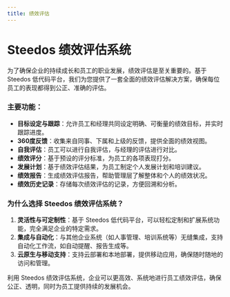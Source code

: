 ```yaml
---
title: 绩效评估
---
```


# Steedos 绩效评估系统

为了确保企业的持续成长和员工的职业发展，绩效评估是至关重要的。基于 Steedos 低代码平台，我们为您提供了一套全面的绩效评估解决方案，确保每位员工的表现都得到公正、准确的评估。

### 主要功能：

- **目标设定与跟踪**：允许员工和经理共同设定明确、可衡量的绩效目标，并实时跟踪进度。
- **360度反馈**：收集来自同事、下属和上级的反馈，提供全面的绩效视图。
- **自我评估**：员工可以进行自我评估，与经理的评估进行对比。
- **绩效评分**：基于预设的评分标准，为员工的各项表现打分。
- **发展计划**：基于绩效评估结果，为员工制定个人发展计划和培训建议。
- **绩效报告**：生成绩效评估报告，帮助管理层了解整体和个人的绩效状况。
- **绩效历史记录**：存储每次绩效评估的记录，方便回溯和分析。

### 为什么选择 Steedos 绩效评估系统？

1. **灵活性与可定制性**：基于 Steedos 低代码平台，可以轻松定制和扩展系统功能，完全满足企业的特定需求。
2. **集成与自动化**：与其他企业系统（如人事管理、培训系统等）无缝集成，支持自动化工作流，如自动提醒、报告生成等。
3. **云原生与移动支持**：支持云部署和本地部署，提供移动应用，确保随时随地的访问和管理。

利用 Steedos 绩效评估系统，企业可以更高效、系统地进行员工绩效评估，确保公正、透明，同时为员工提供持续的发展机会。
